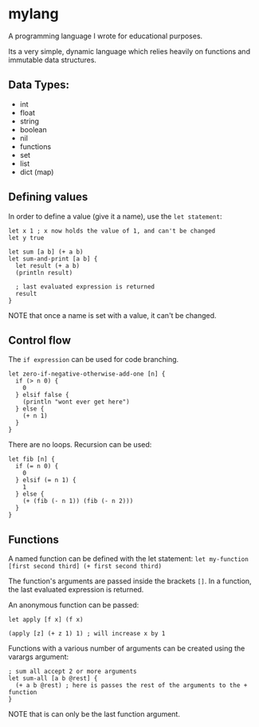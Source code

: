 # mylang

A programming language I wrote for educational purposes.

Its a very simple, dynamic language which relies heavily on functions and immutable data structures.

## Data Types:
- int
- float
- string
- boolean
- nil
- functions
- set
- list
- dict (map)

## Defining values
In order to define a value (give it a name), use the `let statement`:
```
let x 1 ; x now holds the value of 1, and can't be changed
let y true

let sum [a b] (+ a b)
let sum-and-print [a b] {
  let result (+ a b)
  (println result)

  ; last evaluated expression is returned
  result
}
```

NOTE that once a name is set with a value, it can't be changed.

## Control flow
The `if expression` can be used for code branching.

```
let zero-if-negative-otherwise-add-one [n] {
  if (> n 0) {
    0
  } elsif false {
    (println "wont ever get here")
  } else {
    (+ n 1)
  }
}
```

There are no loops. Recursion can be used:
```
let fib [n] {
  if (= n 0) {
    0
  } elsif (= n 1) {
    1
  } else {
    (+ (fib (- n 1)) (fib (- n 2)))
  }
}
```

## Functions
A named function can be defined with the let statement:
`let my-function [first second third] (+ first second third)`

The function's arguments are passed inside the brackets `[]`.
In a function, the last evaluated expression is returned.

An anonymous function can be passed:
```
let apply [f x] (f x)

(apply [z] (+ z 1) 1) ; will increase x by 1
```

Functions with a various number of arguments can be created using the varargs argument:
```
; sum all accept 2 or more arguments
let sum-all [a b @rest] {
  (+ a b @rest) ; here is passes the rest of the arguments to the + function
}
```

NOTE that is can only be the last function argument.
